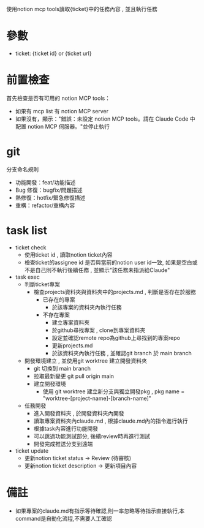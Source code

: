 使用notion mcp tools讀取{ticket}中的任務內容 , 並且執行任務

# 參數
- ticket: {ticket id} or {ticket url}

# 前置檢查
首先檢查是否有可用的 notion MCP tools：
- 如果有 mcp list 有 notion MCP server
- 如果沒有，顯示："錯誤：未設定 notion MCP tools。請在 Claude Code 中配置 notion MCP 伺服器。"並停止執行

# git
分支命名規則
- 功能開發：feat/功能描述
- Bug 修復：bugfix/問題描述
- 熱修復：hotfix/緊急修復描述
- 重構：refactor/重構內容

# task list
- ticket check
  - 使用ticket id , 讀取notion ticket內容
  - 檢查ticket的assignee id 是否與當前的notion user id一致, 如果是空白或不是自己則不執行後續任務 , 並顯示"該任務未指派給Claude"
- task exec
  - 判斷ticket專案
    - 檢查projects資料夾與資料夾中的projects.md , 判斷是否存在於服務
      - 已存在的專案
        - 於該專案的資料夾內執行任務
      - 不存在專案
        - 建立專案資料夾
        - 於github尋找專案 , clone到專案資料夾
        - 設定並確認remote repo為github上尋找到的專案repo
        - 更新projects.md
        - 於該資料夾內執行任務 , 並確認git branch 於 main branch
  - 開發環境建立 , 並使用git worktree 建立開發資料夾
    - git 切換到 main branch
    - 拉取最新變更 git pull origin main
    - 建立開發環境
      - 使用 git worktree 建立新分支與獨立開發pkg , pkg name = "worktree-[project-name]-[branch-name]"
  - 任務開發
    - 進入開發資料夾 , 於開發資料夾內開發
    - 讀取專案資料夾內claude.md , 根據claude.md內的指令進行執行
    - 根據task內容進行功能開發
    - 可以跳過功能測試部分, 後續review時再進行測試
    - 開發完成推送分支到遠端
- ticket update
  - 更新notion ticket status -> Review (待審核)
  - 更新notion ticket description -> 更新項目內容

# 備註
- 如果專案的claude.md有指示等待確認,則一率忽略等待指示直接執行,本command是自動化流程,不需要人工確認
